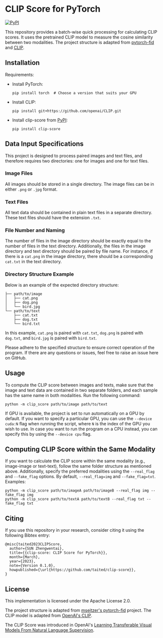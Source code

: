 # CLIP Score for PyTorch

[![PyPI](https://img.shields.io/pypi/v/clip-score.svg)](https://pypi.org/project/clip-score/)

This repository provides a batch-wise quick processing for calculating CLIP scores. It uses the pretrained CLIP model to measure the cosine similarity between two modalities. The project structure is adapted from [pytorch-fid](https://github.com/mseitzer/pytorch-fid) and [CLIP](https://github.com/openai/CLIP).

## Installation

Requirements:
- Install PyTorch:
  ```
  pip install torch  # Choose a version that suits your GPU
  ```
- Install CLIP:
  ```
  pip install git+https://github.com/openai/CLIP.git
  ```
- Install clip-score from [PyPI](https://pypi.org/project/clip-score/):
  ```
  pip install clip-score
  ```

## Data Input Specifications
This project is designed to process paired images and text files, and therefore requires two directories: one for images and one for text files.
### Image Files

All images should be stored in a single directory. The image files can be in either `.png` or `.jpg` format.

### Text Files

All text data should be contained in plain text files in a separate directory. These text files should have the extension `.txt`.

### File Number and Naming

The number of files in the image directory should be exactly equal to the number of files in the text directory. Additionally, the files in the image directory and text directory should be paired by file name. For instance, if there is a `cat.png` in the image directory, there should be a corresponding `cat.txt` in the text directory.

### Directory Structure Example

Below is an example of the expected directory structure:

```plaintext
├── path/to/image
│   ├── cat.png
│   ├── dog.png
│   └── bird.jpg
└── path/to/text
    ├── cat.txt
    ├── dog.txt
    └── bird.txt
```

In this example, `cat.png` is paired with `cat.txt`, `dog.png` is paired with `dog.txt`, and `bird.jpg` is paired with `bird.txt`.

Please adhere to the specified structure to ensure correct operation of the program. If there are any questions or issues, feel free to raise an issue here on GitHub.

## Usage

To compute the CLIP score between images and texts, make sure that the image and text data are contained in two separate folders, and each sample has the same name in both modalities. Run the following command:
```
python -m clip_score path/to/image path/to/text
```

If GPU is available, the project is set to run automatically on a GPU by default. If you want to specify a particular GPU, you can use the `--device cuda:N` flag when running the script, where `N` is the index of the GPU you wish to use. In case you want to run the program on a CPU instead, you can specify this by using the `--device cpu` flag.

## Computing CLIP Score within the Same Modality

If you want to calculate the CLIP score within the same modality (e.g., image-image or text-text), follow the same folder structure as mentioned above. Additionally, specify the preferred modalities using the `--real_flag` and `--fake_flag` options. By default, `--real_flag=img` and `--fake_flag=txt`. Examples:
```
python -m clip_score path/to/imageA path/to/imageB --real_flag img --fake_flag img
python -m clip_score path/to/textA path/to/textB --real_flag txt --fake_flag txt
```

## Citing

If you use this repository in your research, consider citing it using the following Bibtex entry:

```
@misc{taited2023CLIPScore,
  author={SUN Zhengwentai},
  title={{clip-score: CLIP Score for PyTorch}},
  month={March},
  year={2023},
  note={Version 0.1.0},
  howpublished={\url{https://github.com/taited/clip-score}},
}
```

## License

This implementation is licensed under the Apache License 2.0.

The project structure is adapted from [mseitzer's pytorch-fid](https://github.com/mseitzer/pytorch-fid) project. The CLIP model is adapted from [OpenAI's CLIP](https://github.com/openai/CLIP).

The CLIP Score was introduced in OpenAI's [Learning Transferable Visual Models From Natural Language Supervision](https://arxiv.org/abs/2103.00020).
